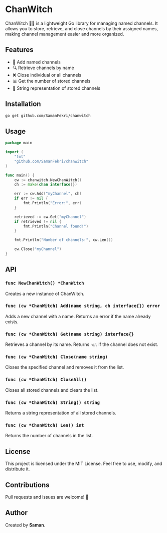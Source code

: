 # ChanWitch

ChanWitch 🧙‍♀️ is a lightweight Go library for managing named channels. It allows you to store, retrieve, and close channels by their assigned names, making channel management easier and more organized.

## Features
- 🌟 Add named channels
- 🔍 Retrieve channels by name
- ❌ Close individual or all channels
- 📊 Get the number of stored channels
- 📝 String representation of stored channels

## Installation

```sh
go get github.com/SamanFekri/chanwitch
```

## Usage

```go
package main

import (
    "fmt"
    "github.com/SamanFekri/chanwitch"
)

func main() {
    cw := chanwitch.NewChanWitch()
    ch := make(chan interface{})

    err := cw.Add("myChannel", ch)
    if err != nil {
        fmt.Println("Error:", err)
    }

    retrieved := cw.Get("myChannel")
    if retrieved != nil {
        fmt.Println("Channel found!")
    }

    fmt.Println("Number of channels:", cw.Len())

    cw.Close("myChannel")
}
```

## API

### `func NewChanWitch() *ChanWitch`
Creates a new instance of ChanWitch.

### `func (cw *ChanWitch) Add(name string, ch interface{}) error`
Adds a new channel with a name. Returns an error if the name already exists.

### `func (cw *ChanWitch) Get(name string) interface{}`
Retrieves a channel by its name. Returns `nil` if the channel does not exist.

### `func (cw *ChanWitch) Close(name string)`
Closes the specified channel and removes it from the list.

### `func (cw *ChanWitch) CloseAll()`
Closes all stored channels and clears the list.

### `func (cw *ChanWitch) String() string`
Returns a string representation of all stored channels.

### `func (cw *ChanWitch) Len() int`
Returns the number of channels in the list.

## License
This project is licensed under the MIT License. Feel free to use, modify, and distribute it.

## Contributions
Pull requests and issues are welcome! 🚀

## Author
Created by **Saman**.

